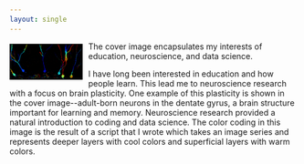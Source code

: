 ```yaml
---
layout: single
---
```


<img src="/assets/BL,CMZ_DGcolorCodedRep_B_forBlog.jpg" alt="BL,CMZ"  title="Image series by CMZ, color-coding by BL" align="left" width="25%" style="float: left; margin: 4px 10px 0px 0px; border: 1px solid #000000;"> The cover image encapsulates my interests of education, neuroscience, and data science.

I have long been interested in education and how people learn. This lead me to neuroscience research with a focus on brain plasticity. One example of this plasticity is shown in the cover image--adult-born neurons in the dentate gyrus, a brain structure important for learning and memory. Neuroscience research provided a natural introduction to coding and data science. The color coding in this image is the result of a script that I wrote which takes an image series and represents deeper layers with cool colors and superficial layers with warm colors.
